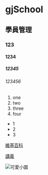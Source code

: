 # gjSchool
## 學員管理
### 123
#### 1234
##### 12345
###### 123456

1. one
2. two
3. three
4. four

* 1
* 2
* 3

[維基百科](https://zh.wikipedia.org/wiki/Wikipedia:%E9%A6%96%E9%A1%B5)

[講義](講義/Markdown.pdf)

![可愛小圖](圖/images.jpg)
